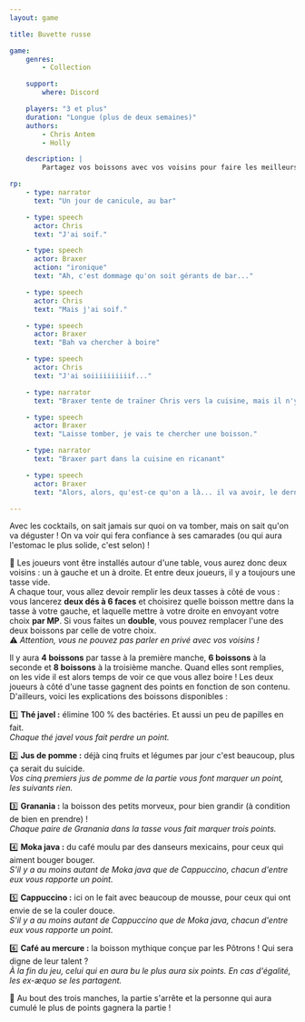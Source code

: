 ```yaml
---
layout: game

title: Buvette russe

game:
    genres:
        - Collection

    support:
        where: Discord

    players: "3 et plus"
    duration: "Longue (plus de deux semaines)"
    authors:
        - Chris Antem
        - Holly

    description: |
        Partagez vos boissons avec vos voisins pour faire les meilleurs combos et marquer un max de points !

rp:
    - type: narrator
      text: "Un jour de canicule, au bar"

    - type: speech
      actor: Chris
      text: "J'ai soif."

    - type: speech
      actor: Braxer
      action: "ironique"
      text: "Ah, c'est dommage qu'on soit gérants de bar..."

    - type: speech
      actor: Chris
      text: "Mais j'ai soif."

    - type: speech
      actor: Braxer
      text: "Bah va chercher à boire"

    - type: speech
      actor: Chris
      text: "J'ai soiiiiiiiiiif..."

    - type: narrator
      text: "Braxer tente de traïner Chris vers la cuisine, mais il n'y arrive pas, trop petit"

    - type: speech
      actor: Braxer
      text: "Laisse tomber, je vais te chercher une boisson."

    - type: narrator
      text: "Braxer part dans la cuisine en ricanant"

    - type: speech
      actor: Braxer
      text: "Alors, alors, qu'est-ce qu'on a là... il va avoir, le dernier dinosaure, je vais lui faire un cocktail maison, il va s'en souvenir !"

---
```


Avec les cocktails, on sait jamais sur quoi on va tomber, mais on sait qu'on va déguster ! On va voir qui fera confiance à ses camarades (ou qui aura l'estomac le plus solide, c'est selon) !

📒 Les joueurs vont être installés autour d'une table, vous aurez donc deux voisins : un à gauche et un à droite. Et entre deux joueurs, il y a toujours une tasse vide.  
A chaque tour, vous allez devoir remplir les deux tasses à côté de vous : vous lancerez **deux dés à 6 faces** et choisirez quelle boisson mettre dans la tasse à votre gauche, et laquelle mettre à votre droite en envoyant votre choix **par MP**. Si vous faites un **double**, vous pouvez remplacer l'une des deux boissons par celle de votre choix.  
⚠️ *Attention, vous ne pouvez pas parler en privé avec vos voisins !*

Il y aura **4 boissons** par tasse à la première manche, **6 boissons** à la seconde et **8 boissons** à la troisième manche. Quand elles sont remplies, on les vide il est alors temps de voir ce que vous allez boire ! Les deux joueurs à côté d'une tasse gagnent des points en fonction de son contenu.  
D'ailleurs, voici les explications des boissons disponibles :

1️⃣ **Thé javel :** élimine 100 % des bactéries. Et aussi un peu de papilles en fait.  
*Chaque thé javel vous fait perdre un point.*

2️⃣ **Jus de pomme :** déjà cinq fruits et légumes par jour c'est beaucoup, plus ça serait du suicide.  
*Vos cinq premiers jus de pomme de la partie vous font marquer un point, les suivants rien.*

3️⃣ **Granania :** la boisson des petits morveux, pour bien grandir (à condition de bien en prendre) !  
*Chaque paire de Granania dans la tasse vous fait marquer trois points.*

4️⃣ **Moka java :** du café moulu par des danseurs mexicains, pour ceux qui aiment bouger bouger.  
*S'il y a au moins autant de Moka java que de Cappuccino, chacun d'entre eux vous rapporte un point.*

5️⃣ **Cappuccino :** ici on le fait avec beaucoup de mousse, pour ceux qui ont envie de se la couler douce.  
*S'il y a au moins autant de Cappuccino que de Moka java, chacun d'entre eux vous rapporte un point.*

6️⃣ **Café au mercure :** la boisson mythique conçue par les Pôtrons ! Qui sera digne de leur talent ?  
*À la fin du jeu, celui qui en aura bu le plus aura six points. En cas d'égalité, les ex-æquo se les partagent.*

🏅 Au bout des trois manches, la partie s'arrête et la personne qui aura cumulé le plus de points gagnera la partie !
